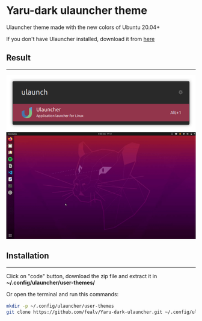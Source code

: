 # Yaru-dark ulauncher theme
Ulauncher theme made with the new colors of Ubuntu 20.04+

If you don't have Ulauncher installed, download it from [here](https://ulauncher.io/#Download)

## Result
---
![screenshot](screenshot2.png)
![gif](gif.gif)

## Installation
---
Click on "code" button, download the zip file and extract it in **~/.config/ulauncher/user-themes/**

Or open the terminal and run this commands:

```sh
mkdir -p ~/.config/ulauncher/user-themes
git clone https://github.com/fealv/Yaru-dark-ulauncher.git ~/.config/ulauncher/user-themes/Yaru-dark-ulauncher
```
